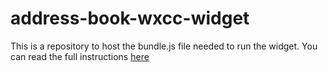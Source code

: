 # address-book-wxcc-widget

This is a repository to host the bundle.js file needed to run the widget. You can read the full instructions [here](https://github.com/WebexSamples/webex-contact-center-api-samples/tree/main/widget-samples/addressbook-widget-sample)

